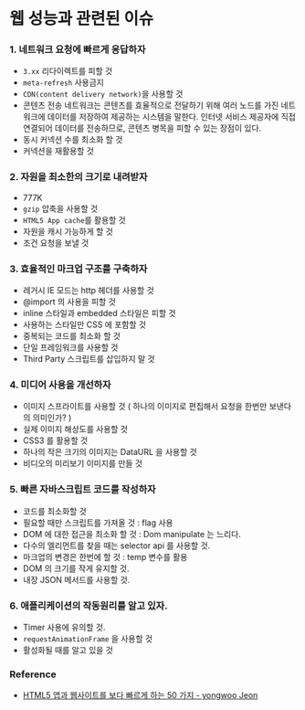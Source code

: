 # 웹 성능과 관련된 이슈

### **1. 네트워크 요청에 빠르게 응답하자**

- `3.xx` 리다이렉트를 피할 것
- `meta-refresh` 사용금지
- `CDN(content delivery network)`을 사용할 것
- 콘텐츠 전송 네트워크는 콘텐츠를 효율적으로 전달하기 위해 여러 노드를 가진 네트워크에 데이터를 저장하여 제공하는 시스템을 말한다. 인터넷 서비스 제공자에 직접 연결되어 데이터를 전송하므로, 콘텐츠 병목을 피할 수 있는 장점이 있다.
- 동시 커넥션 수를 최소화 할 것
- 커넥션을 재활용할 것

### **2. 자원을 최소한의 크기로 내려받자**

- 777K
- `gzip` 압축을 사용할 것
- `HTML5 App cache`를 활용할 것
- 자원을 캐시 가능하게 할 것
- 조건 요청을 보낼 것

### **3. 효율적인 마크업 구조를 구축하자**

- 레거시 IE 모드는 http 헤더를 사용할 것
- @import 의 사용을 피할 것
- inline 스타일과 embedded 스타일은 피할 것
- 사용하는 스타일만 CSS 에 포함할 것
- 중복되는 코드를 최소화 할 것
- 단일 프레임워크를 사용할 것
- Third Party 스크립트를 삽입하지 말 것

### **4. 미디어 사용을 개선하자**

- 이미지 스프라이트를 사용할 것 ( 하나의 이미지로 편집해서 요청을 한번만 보낸다의 의미인가? )
- 실제 이미지 해상도를 사용할 것
- CSS3 를 활용할 것
- 하나의 작은 크기의 이미지는 DataURL 을 사용할 것
- 비디오의 미리보기 이미지를 만들 것

### **5. 빠른 자바스크립트 코드를 작성하자**

- 코드를 최소화할 것
- 필요할 때만 스크립트를 가져올 것 : flag 사용
- DOM 에 대한 접근을 최소화 할 것 : Dom manipulate 는 느리다.
- 다수의 엘리먼트를 찾을 때는 selector api 를 사용할 것.
- 마크업의 변경은 한번에 할 것 : temp 변수를 활용
- DOM 의 크기를 작게 유지할 것.
- 내장 JSON 메서드를 사용할 것.

### **6. 애플리케이션의 작동원리를 알고 있자.**

- Timer 사용에 유의할 것.
- `requestAnimationFrame` 을 사용할 것
- 활성화될 때를 알고 있을 것

### **Reference**

- [HTML5 앱과 웹사이트를 보다 빠르게 하는 50 가지 - yongwoo Jeon](https://www.slideshare.net/mixed/html5-50)
